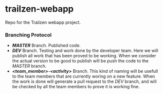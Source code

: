 # trailzen-webapp

Repo for the Trailzen webapp project.


### Branching Protocol

- ***MASTER*** Branch. Published code.
- ***DEV*** Branch. Testing and work done by the developer team. Here we will publish all work 
that has been proved to be working. When we consider the actual version to be good to publish 
will be push the code to the *MASTER* branch.
- ***<team_member>***-***\<activity>*** Branch. This kind of naming will be usefull to the team members 
that are currently woring on a new feature. When the work is done will generate a pull request 
to the *DEV* branch, and will be checked by all the team members to prove it is working fine.
